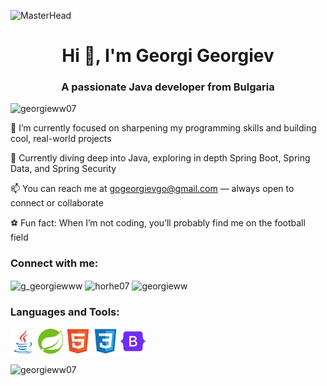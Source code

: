 ![MasterHead](https://user-images.githubusercontent.com/86270481/214122618-1bf43327-cdef-456e-81fe-fc71a9070c07.gif)
<h1 align="center">Hi 👋, I'm Georgi Georgiev</h1>
<h3 align="center">A passionate Java developer from Bulgaria</h3>

<p align="left"> <img src="https://komarev.com/ghpvc/?username=georgieww07&label=Profile%20views&color=0e75b6&style=flat" alt="georgieww07" /> </p>

🔭 I’m currently focused on sharpening my programming skills and building cool, real-world projects

🌱 Currently diving deep into Java, exploring in depth Spring Boot, Spring Data, and Spring Security

📫 You can reach me at gogeorgievgo@gmail.com — always open to connect or collaborate

⚽ Fun fact: When I’m not coding, you’ll probably find me on the football field

<h3 align="left">Connect with me:</h3>
<p align="left">
  <a href="https://instagram.com/g_georgiewww" target="blank" style="text-decoration: none;">
    <img align="center" src="https://raw.githubusercontent.com/rahuldkjain/github-profile-readme-generator/master/src/images/icons/Social/instagram.svg" alt="g_georgiewww" height="30" width="40" />
  </a>
  <a href="https://discord.gg/#6150" target="blank" style="text-decoration: none;">
    <img align="center" src="https://raw.githubusercontent.com/rahuldkjain/github-profile-readme-generator/master/src/images/icons/Social/discord.svg" alt="horhe07" height="30" width="40" />
  </a>
  <a href="https://www.linkedin.com/in/georgi-georgiev-b06014341/" target="blank" style="text-decoration: none;">
    <img align="center" src="https://raw.githubusercontent.com/rahuldkjain/github-profile-readme-generator/master/src/images/icons/Social/linked-in-alt.svg" alt="georgieww" height="30" width="40" />
  </a>
</p>

<h3 align="left">Languages and Tools:</h3>
<div align="left">
  <a href="https://www.java.com" target="_blank" style="text-decoration: none;">
    <img src="https://raw.githubusercontent.com/devicons/devicon/master/icons/java/java-original.svg" alt="java" width="40" height="40"/>
  </a>
  <a href="https://spring.io/" target="_blank" style="text-decoration: none;">
    <img src="https://raw.githubusercontent.com/devicons/devicon/master/icons/spring/spring-original.svg" alt="spring" width="40" height="40"/>
  </a>
  <a href="https://developer.mozilla.org/en-US/docs/Web/HTML" target="_blank" style="text-decoration: none;">
    <img src="https://raw.githubusercontent.com/devicons/devicon/master/icons/html5/html5-original.svg" alt="html5" width="40" height="40"/>
  </a>
  <a href="https://developer.mozilla.org/en-US/docs/Web/CSS" target="_blank" style="text-decoration: none;">
    <img src="https://raw.githubusercontent.com/devicons/devicon/master/icons/css3/css3-original.svg" alt="css3" width="40" height="40"/>
  </a>
  <a href="https://getbootstrap.com" target="_blank" style="text-decoration: none;">
    <img src="https://raw.githubusercontent.com/devicons/devicon/master/icons/bootstrap/bootstrap-plain.svg" alt="bootstrap" width="40" height="40"/>
  </a>
</div>

<p align="center"><img align="left" src="https://github-readme-stats.vercel.app/api/top-langs?username=georgieww07&show_icons=true&locale=en&layout=compact" alt="georgieww07" /></p>

